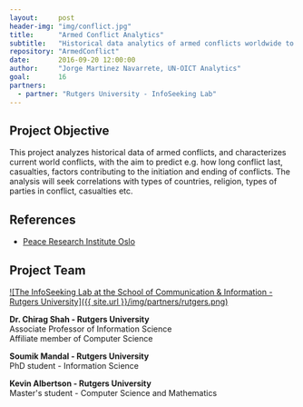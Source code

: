 ```yaml
---
layout:     post
header-img: "img/conflict.jpg"
title:      "Armed Conflict Analytics"
subtitle:   "Historical data analytics of armed conflicts worldwide to better understand their characteristics and find patterns in causes and solutions."
repository: "ArmedConflict"
date:       2016-09-20 12:00:00
author:     "Jorge Martinez Navarrete, UN-OICT Analytics"
goal:		16
partners:   
  - partner: "Rutgers University - InfoSeeking Lab"
---
```

Project Objective
------------

This project analyzes historical data of armed conflicts, and characterizes current world conflicts, with the aim to predict e.g. how long conflict last, casualties, factors contributing to the initiation and ending of conflicts. The analysis will seek correlations with types of countries, religion, types of parties in conflict, casualties etc.

References
------------

- [Peace Research Institute Oslo](https://www.prio.org/Data/Armed-Conflict/)



Project Team
------------

[![The InfoSeeking Lab at the School of Communication & Information - Rutgers University]({{ site.url }}/img/partners/rutgers.png)](http://www.infoseeking.org/)

**Dr. Chirag Shah - Rutgers University**  
Associate Professor of Information Science  
Affiliate member of Computer Science


**Soumik Mandal - Rutgers University**  
PhD student - Information Science


**Kevin Albertson - Rutgers University**  
Master's student - Computer Science and Mathematics
